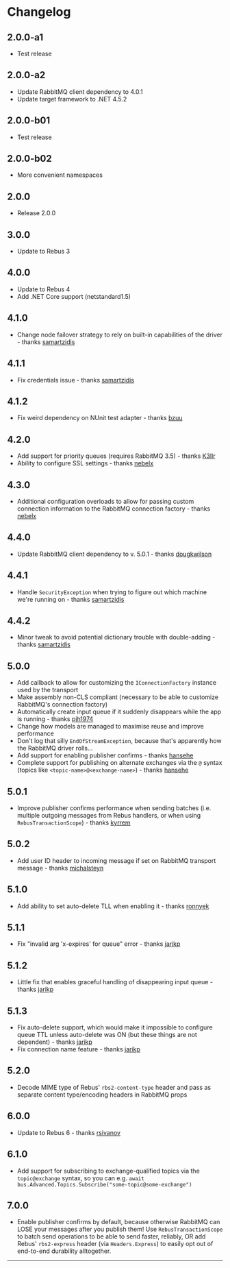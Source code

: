 # Changelog

## 2.0.0-a1
* Test release

## 2.0.0-a2
* Update RabbitMQ client dependency to 4.0.1
* Update target framework to .NET 4.5.2

## 2.0.0-b01
* Test release

## 2.0.0-b02
* More convenient namespaces

## 2.0.0
* Release 2.0.0

## 3.0.0
* Update to Rebus 3

## 4.0.0
* Update to Rebus 4
* Add .NET Core support (netstandard1.5)

## 4.1.0
* Change node failover strategy to rely on built-in capabilities of the driver - thanks [samartzidis]

## 4.1.1
* Fix credentials issue - thanks [samartzidis]

## 4.1.2
* Fix weird dependency on NUnit test adapter - thanks [bzuu]

## 4.2.0
* Add support for priority queues (requires RabbitMQ 3.5) - thanks [K3llr]
* Ability to configure SSL settings - thanks [nebelx]

## 4.3.0
* Additional configuration overloads to allow for passing custom connection information to the RabbitMQ connection factory - thanks [nebelx]

## 4.4.0
* Update RabbitMQ client dependency to v. 5.0.1 - thanks [dougkwilson]

## 4.4.1
* Handle `SecurityException` when trying to figure out which machine we're running on - thanks [samartzidis]

## 4.4.2
* Minor tweak to avoid potential dictionary trouble with double-adding - thanks [samartzidis]

## 5.0.0
* Add callback to allow for customizing the `IConnectionFactory` instance used by the transport
* Make assembly non-CLS compliant (necessary to be able to customize RabbitMQ's connection factory)
* Automatically create input queue if it suddenly disappears while the app is running - thanks [pjh1974]
* Change how models are managed to maximise reuse and improve performance
* Don't log that silly `EndOfStreamException`, because that's apparently how the RabbitMQ driver rolls...
* Add support for enabling publisher confirms - thanks [hansehe]
* Complete support for publishing on alternate exchanges via the `@` syntax (topics like `<topic-name>@<exchange-name>`) - thanks [hansehe]

## 5.0.1
* Improve publisher confirms performance when sending batches (i.e. multiple outgoing messages from Rebus handlers, or when using `RebusTransactionScope`) - thanks [kyrrem]

## 5.0.2
* Add user ID header to incoming message if set on RabbitMQ transport message - thanks [michalsteyn]

## 5.1.0
* Add ability to set auto-delete TLL when enabling it - thanks [ronnyek]

## 5.1.1
* Fix "invalid arg 'x-expires' for queue" error - thanks [jarikp]

## 5.1.2
* Little fix that enables graceful handling of disappearing input queue - thanks [jarikp]

## 5.1.3
* Fix auto-delete support, which would make it impossible to configure queue TTL unless auto-delete was ON (but these things are not dependent) - thanks [jarikp]
* Fix connection name feature - thanks [jarikp]

## 5.2.0
* Decode MIME type of Rebus' `rbs2-content-type` header and pass as separate content type/encoding headers in RabbitMQ props

## 6.0.0
* Update to Rebus 6 - thanks [rsivanov]

## 6.1.0
* Add support for subscribing to exchange-qualified topics via the `topic@exchange` syntax, so you can e.g. `await bus.Advanced.Topics.Subscribe("some-topic@some-exchange")`

## 7.0.0
* Enable publisher confirms by default, because otherwise RabbitMQ can LOSE your messages after you publish them! Use `RebusTransactionScope` to batch send operations to be able to send faster, reliably, OR add Rebus' `rbs2-express` header (via `Headers.Express`) to easily opt out of end-to-end durability alltogether.

---

[bzuu]: https://github.com/bzuu
[dougkwilson]: https://github.com/dougkwilson
[hansehe]: https://github.com/hansehe
[jarikp]: https://github.com/jarikp
[K3llr]: https://github.com/K3llr
[kyrrem]: https://github.com/kyrrem
[michalsteyn]: https://github.com/michalsteyn
[nebelx]: https://github.com/nebelx
[pjh1974]: https://github.com/pjh1974
[ronnyek]: https://github.com/ronnyek
[rsivanov]: https://github.com/rsivanov
[samartzidis]: https://github.com/samartzidis
